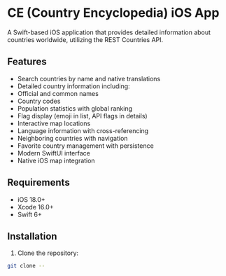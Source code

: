 # CE (Country Encyclopedia) iOS App

A Swift-based iOS application that provides detailed information about countries worldwide, utilizing the REST Countries API.

## Features

- Search countries by name and native translations
- Detailed country information including:
- Official and common names
- Country codes
- Population statistics with global ranking
- Flag display (emoji in list, API flags in details)
- Interactive map locations
- Language information with cross-referencing
- Neighboring countries with navigation
- Favorite country management with persistence
- Modern SwiftUI interface
- Native iOS map integration

## Requirements

- iOS 18.0+
- Xcode 16.0+
- Swift 6+

## Installation

1. Clone the repository:
```bash
git clone --